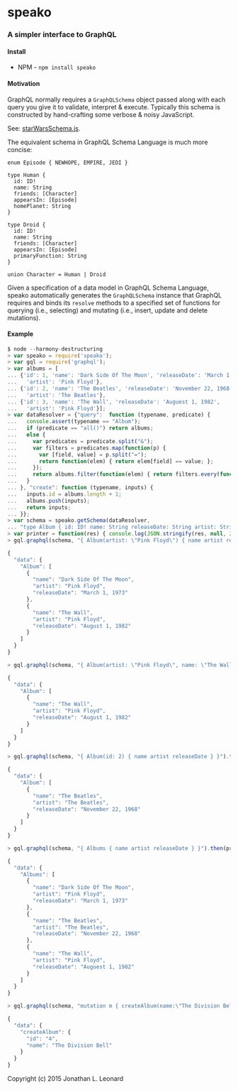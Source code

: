 # speako

### A simpler interface to GraphQL

#### Install

* NPM - `npm install speako`

#### Motivation

GraphQL normally requires a `GraphQLSchema` object passed along with each query
you give it to validate, interpret & execute. Typically this schema is constructed
by hand-crafting some verbose & noisy JavaScript.

See: [starWarsSchema.js](https://github.com/graphql/graphql-js/blob/master/src/__tests__/starWarsSchema.js).

The equivalent schema in GraphQL Schema Language is much more concise:
```
enum Episode { NEWHOPE, EMPIRE, JEDI }

type Human {
  id: ID!
  name: String
  friends: [Character]
  appearsIn: [Episode]
  homePlanet: String
}

type Droid {
  id: ID!
  name: String
  friends: [Character]
  appearsIn: [Episode]
  primaryFunction: String
}

union Character = Human | Droid
```

Given a specification of a data model in GraphQL Schema Language, speako automatically
generates the `GraphQLSchema` instance that GraphQL requires and binds its `resolve` methods
to a specified set of functions for querying (i.e., selecting) and mutating (i.e., insert,
update and delete mutations).

#### Example

```javascript
$ node --harmony-destructuring
> var speako = require('speako');
> var gql = require('graphql');
> var albums = [
... {'id': 1, 'name': 'Dark Side Of The Moon', 'releaseDate': 'March 1, 1973',
...   'artist': 'Pink Floyd'},
... {'id': 2, 'name': 'The Beatles', 'releaseDate': 'November 22, 1968',
...   'artist': 'The Beatles'},
... {'id': 3, 'name': 'The Wall', 'releaseDate': 'Auguest 1, 1982',
...   'artist': 'Pink Floyd'}];
> var dataResolver = {"query":  function (typename, predicate) {
...   console.assert(typename == "Album");
...   if (predicate == "all()") return albums;
...   else {
...     var predicates = predicate.split("&");
...     var filters = predicates.map(function(p) {
...       var [field, value] = p.split("=");
...       return function(elem) { return elem[field] == value; };
...     });
...     return albums.filter(function(elem) { return filters.every(function(f) { return f(elem); }); });
...   }
... }, "create": function (typename, inputs) {
...   inputs.id = albums.length + 1;
...   albums.push(inputs);
...   return inputs;
... }};
> var schema = speako.getSchema(dataResolver,
... "type Album { id: ID! name: String releaseDate: String artist: String }");
> var printer = function(res) { console.log(JSON.stringify(res, null, 2)); };
> gql.graphql(schema, "{ Album(artist: \"Pink Floyd\") { name artist releaseDate } }").then(printer);

{
  "data": {
    "Album": [
      {
        "name": "Dark Side Of The Moon",
        "artist": "Pink Floyd",
        "releaseDate": "March 1, 1973"
      },
      {
        "name": "The Wall",
        "artist": "Pink Floyd",
        "releaseDate": "August 1, 1982"
      }
    ]
  }
}

> gql.graphql(schema, "{ Album(artist: \"Pink Floyd\", name: \"The Wall\") { name artist releaseDate } }").then(printer);

{
  "data": {
    "Album": [
      {
        "name": "The Wall",
        "artist": "Pink Floyd",
        "releaseDate": "August 1, 1982"
      }
    ]
  }
}

> gql.graphql(schema, "{ Album(id: 2) { name artist releaseDate } }").then(printer);

{
  "data": {
    "Album": [
      {
        "name": "The Beatles",
        "artist": "The Beatles",
        "releaseDate": "November 22, 1968"
      }
    ]
  }
}

> gql.graphql(schema, "{ Albums { name artist releaseDate } }").then(printer);

{
  "data": {
    "Albums": [
      {
        "name": "Dark Side Of The Moon",
        "artist": "Pink Floyd",
        "releaseDate": "March 1, 1973"
      },
      {
        "name": "The Beatles",
        "artist": "The Beatles",
        "releaseDate": "November 22, 1968"
      },
      {
        "name": "The Wall",
        "artist": "Pink Floyd",
        "releaseDate": "Auguest 1, 1982"
      }
    ]
  }
}

> gql.graphql(schema, "mutation m { createAlbum(name:\"The Division Bell\", releaseDate: \"March 28, 1994\", artist:\"Pink Floyd\") { id name } }").then(printer);

{
  "data": {
    "createAlbum": {
      "id": "4",
      "name": "The Division Bell"
    }
  }
}

```

Copyright (c) 2015 Jonathan L. Leonard
